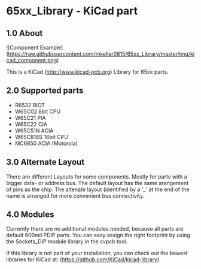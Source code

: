 65xx_Library - KiCad part
=========================

## 1.0 About

![Component Example] (https://raw.githubusercontent.com/mkeller0815/65xx_Library/master/img/kicad_component.png)

This is a KiCad (http://www.kicad-pcb.org) Library for 65xx parts.

## 2.0 Supported parts

 - R6532 	RIOT
 - W65C02	8bit CPU
 - W65C21	PIA
 - W65C22	CIA
 - W65C51N	ACIA
 - W65C816S	16bit CPU
 - MC6850	ACIA (Motorola)

## 3.0 Alternate Layout 

There are different Layouts for some components. Mostly for parts with a bigger data- or address bus.
The default layout has the same arangement of pins as the chip. The altenate layout (identified by a 
'_' at the end of the name is arranged for more convenient bus connectivity.

## 4.0 Modules

Currently there are no additional modules needed, because all parts are default 600mil PDIP parts.
You can easy assign the right footprint by using the Sockets_DIP module library in the cvpcb tool. 

If this library is not part of your installation, you can check out the bewest libraries for KiCad
at: (https://github.com/KiCad/kicad-library)
